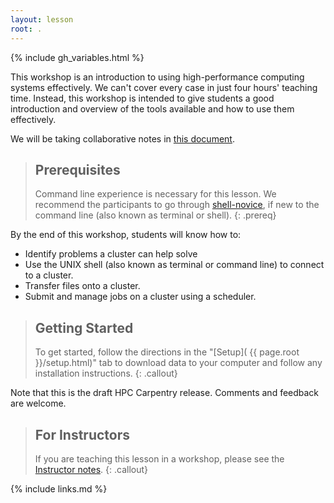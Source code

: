```yaml
---
layout: lesson
root: .
---
```


{% include gh_variables.html %}

This workshop is an introduction to using high-performance computing systems
effectively. We can't cover every case in just four hours' teaching time. 
Instead, this workshop is intended to give students a good introduction and 
overview of the tools available and how to use them effectively.

We will be taking collaborative notes in [this document](https://etherpad.boisestate.edu/p/2024-04-09-hpc-intro).

> ## Prerequisites
>
> Command line experience is necessary for this lesson. We recommend the
> participants to go through
> [shell-novice](https://swcarpentry.github.io/shell-novice/), if new to the
> command line (also known as terminal or shell).
{: .prereq}

By the end of this workshop, students will know how to:

* Identify problems a cluster can help solve
* Use the UNIX shell (also known as terminal or command line) to
  connect to a cluster.
* Transfer files onto a cluster.
* Submit and manage jobs on a cluster using a scheduler.

> ## Getting Started
>
> To get started, follow the directions in the "[Setup](
> {{ page.root }}/setup.html)" tab to download data to your computer and follow
> any installation instructions.
{: .callout}

Note that this is the draft HPC Carpentry release. Comments and feedback are
welcome.

> ## For Instructors
>
> If you are teaching this lesson in a workshop, please see the
> [Instructor notes](guide/).
{: .callout}

{% include links.md %}
